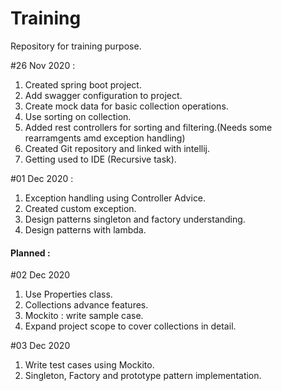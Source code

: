 # Training
Repository for training purpose.

#26 Nov 2020 :
1. Created spring boot project.
2. Add swagger configuration to project.
3. Create mock data for basic collection operations.
4. Use sorting on collection.
5. Added rest controllers for sorting and filtering.(Needs some rearramgents amd exception handling)
6. Created Git repository and linked with intellij.
7. Getting used to IDE (Recursive task).

#01 Dec 2020 :
1. Exception handling using Controller Advice.
2. Created custom exception.
3. Design patterns singleton and factory understanding.
4. Design patterns with lambda.


#### Planned :
#02 Dec 2020
1. Use Properties class.
2. Collections advance features.
3. Mockito : write sample case.
4. Expand project scope to cover collections in detail.


#03 Dec 2020
1. Write test cases using Mockito.
2. Singleton, Factory and prototype pattern implementation.


